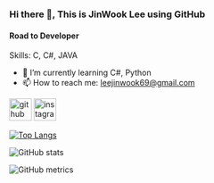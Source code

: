 ### Hi there 👋, This is **JinWook Lee** using GitHub
#### Road to Developer

Skills: C, C#,  JAVA 

- 🌱 I’m currently learning C#, Python 
- 📫 How to reach me: leejinwook69@gmail.com 


[<img src='https://cdn.jsdelivr.net/npm/simple-icons@3.0.1/icons/github.svg' alt='github' height='40'>](https://github.com/leejinwook69)  [<img src='https://cdn.jsdelivr.net/npm/simple-icons@3.0.1/icons/instagram.svg' alt='instagram' height='40'>](https://www.instagram.com/leejinwoooook/)  

[![Top Langs](https://github-readme-stats.vercel.app/api/top-langs/?username=leejinwook69)](https://github.com/anuraghazra/github-readme-stats)

![GitHub stats](https://github-readme-stats.vercel.app/api?username=leejinwook69&show_icons=true&count_private=true)  

![GitHub metrics](https://metrics.lecoq.io/leejinwook69)  

